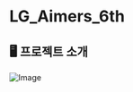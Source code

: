 # LG_Aimers_6th

## 🖥️ 프로젝트 소개
![Image](https://github.com/user-attachments/assets/537effae-1740-4f6a-89a8-2b216e35c22e)
